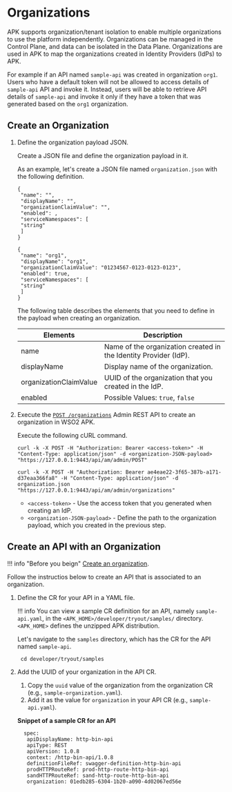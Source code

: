 # Organizations

APK supports organization/tenant isolation to enable multiple organizations to use the platform independently. Organizations can be managed in the Control Plane, and data can be isolated in the Data Plane. Organizations are used in APK to map the organizations created in Identity Providers (IdPs) to APK.

For example if an API named `sample-api` was created in organization `org1`. Users who have a default token will not be allowed to access details of `sample-api` API and invoke it. Instead, users will be able to retrieve API details of `sample-api` and invoke it only if they have a token that was generated based on the `org1` organization.

## Create an Organization

1. Define the organization payload JSON.

     Create a JSON file and define the organization payload in it.
     
     As an example, let's create a JSON file named `organization.json` with the following definition.

     ```tab="Format"
     {
      "name": "",
      "displayName": "",
      "organizationClaimValue": "",
      "enabled": ,
      "serviceNamespaces": [
      "string"
      ]
     }
     ```

     ```tab="Example"
     {
      "name": "org1",
      "displayName": "org1",
      "organizationClaimValue": "01234567-0123-0123-0123",
      "enabled": true,
      "serviceNamespaces": [
      "string"
      ]
     }
     ```

     The following table describes the elements that you need to define in the payload when creating an organization.
     
     <table>
      <thead>
        <tr>
          <th>Elements</th>
          <th>Description</th>
        </tr>
      </thead>
      <tbody>
        <tr>
          <td>name</td>
          <td>Name of the organization created in the Identity Provider (IdP). </td>
        </tr>
        <tr>
          <td>displayName</td>
          <td>Display name of the organization.</td>
        </tr>
        <tr>
          <td>organizationClaimValue</td>
          <td>UUID of the organization that you created in the IdP.</td>
        </tr>
        <tr>
          <td>enabled</td>
          <td>Possible Values: <code>true</code>, <code>false</code></td>
        </tr>
      </tbody>
     </table>  

2. Execute the [`POST /organizations`](https://apk.docs.wso2.com/en/latest/catalogs/api-reference-admin/#tag/Organization-(Individual)/operation/addOrganization) Admin REST API to create an organization in WSO2 APK.
    
     Execute the following cURL command.

     ```tab="Format"
     curl -k -X POST -H "Authorization: Bearer <access-token>" -H "Content-Type: application/json" -d <organization-JSON-payload> "https://127.0.0.1:9443/api/am/admin/POST"
     ```

     ```tab="Example"
     curl -k -X POST -H "Authorization: Bearer ae4eae22-3f65-387b-a171-d37eaa366fa8" -H "Content-Type: application/json" -d organization.json "https://127.0.0.1:9443/api/am/admin/organizations"
     ```

     - `<access-token>` - Use the access token that you generated when creating an IdP.
     - `<organization-JSON-payload>` - Define the path to the organization payload, which you created in the previous step.

## Create an API with an Organization

!!! info "Before you beign"
    [Create an organization](#create-an-organization).

Follow the instructios below to create an API that is associated to an organization.

1. Define the CR for your API in a YAML file.
   
    !!! info
        You can view a sample CR definition for an API, namely `sample-api.yaml`, in the `<APK_HOME>/developer/tryout/samples/` directory. `<APK_HOME>` defines the unzipped APK distribution.

     Let's navigate to the `samples` directory, which has the CR for the API named `sample-api`.

    ```
     cd developer/tryout/samples
    ```

2. Add the UUID of your organization in the API CR.
    
     1. Copy the `uuid` value of the organization from the organization CR (e.g., `sample-organization.yaml`).
     2. Add it as the value for `organization` in your API CR (e.g., `sample-api.yaml`).

    **Snippet of a sample CR for an API**

    ```
      spec:
       apiDisplayName: http-bin-api
       apiType: REST
       apiVersion: 1.0.8
       context: /http-bin-api/1.0.8
       definitionFileRef: swagger-definition-http-bin-api
       prodHTTPRouteRef: prod-http-route-http-bin-api
       sandHTTPRouteRef: sand-http-route-http-bin-api
       organization: 01edb285-6304-1b20-a090-4d02067ed56e
    ```
